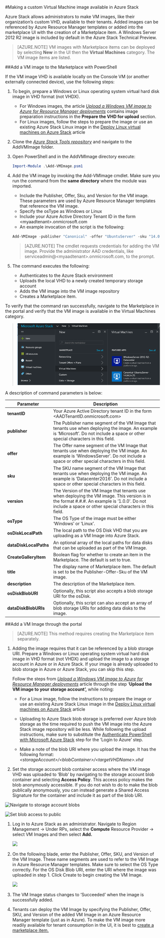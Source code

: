<properties
	pageTitle="Adding a VM Image to Azure Stack | Microsoft Azure"
	description="Add your organization's custom Windows or Linux VM image for tenants to use"
	services="azure-stack"
	documentationCenter=""
	authors="mattmcg"
	manager="byronr"
	editor=""/>

<tags
	ms.service="azure-stack"
	ms.workload="na"
	ms.tgt_pltfrm="na"
	ms.devlang="na"
	ms.topic="get-started-article"
	ms.date="09/01/2016"
	ms.author="mattmcg"/>

#Making a custom Virtual Machine image available in Azure Stack


Azure Stack allows administrators to make VM images, like their
organization’s custom VHD, available to their tenants. Added images can
be referenced by Azure Resource Manager templates or added into the
marketplace UI with the creation of a Marketplace item. A Windows
Server 2012 R2 image is included by default in the Azure Stack Technical
Preview. 

> [AZURE.NOTE] VM images with Marketplace items can be deployed by selecting **New** in the UI then the **Virtual Machines** category. The VM image items are listed. 



##Add a VM image to the Marketplace with PowerShell

If the VM image VHD is available locally on the Console VM (or another externally connected device), use the following steps:

1. To begin, prepare a Windows or Linux operating system virtual hard disk image in VHD format (not VHDX). 
    -   For Windows images, the article [*Upload a Windows VM image to Azure for Resource Manager deployments*](https://azure.microsoft.com/en-us/documentation/articles/virtual-machines-windows-upload-image/) contains image preparation instructions in the **Prepare the VHD for      upload** section.
    -   For Linux images, follow the steps to
        prepare the image or use an existing Azure Stack Linux image in
        the [Deploy Linux virtual machines on Azure
        Stack](https://azure.microsoft.com/en-us/documentation/articles/azure-stack-linux/)
        article
2. Clone the [*Azure Stack Tools repository*](https://aka.ms/azurestackaddvmimage) and navigate to the AddVMImage folder.
3. Open PowerShell and in the AddVMImage directory execute:

	```powershell
	Import-Module .\Add-VMImage.psm1
	```

4. Add the VM image by invoking the Add-VMImage cmdlet. Make sure you run the command from the **same directory** where the module was imported. 
	-  Include the Publisher, Offer, Sku, and Version for the VM image. These parameters are used by Azure Resource Manager templates that reference the VM image. 
	-  Specify the osType as Windows or Linux
	-  Include your Azure Active Directory Tenant ID in the form &lt;myaadtenant&gt;.onmicrosoft.com
	- An example invocation of the script is the following:
	```powershell
	Add-VMImage -publisher "Canonical" -offer "UbuntuServer" -sku "14.04.3-LTS" -version "1.0.0" -osType Linux -osDiskLocalPath 'C:\Users\AzureStackAdmin\Desktop\UbuntuServer.vhd' -tenantID <myaadtenant>.onmicrosoft.com 
	```

	> [AZURE.NOTE] The cmdlet requests credentials for adding the VM image. Provide the administrator AAD credentials, like serviceadmin@&lt;myaadtenant&gt;.onmicrosoft.com, to the prompt.  

5. The command executes the following:
	- Authenticates to the Azure Stack environment
	- Uploads the local VHD to a newly created temporary storage account
	- Adds the VM image into the VM image repository
	- Creates a Marketplace item. 

To verify that the command ran successfully, navigate to the Marketplace in the portal and verify that the VM image is available in the Virtual Machines category.

> ![VM image added successfully](/articles/azure-stack/media/azure-stack-add-vm-image/image5.PNG)

A description of command parameters is below:


| Parameter | Description |
|----------| ------------ |
|**tenantID** | Your Azure Active Directory tenant ID in the form &lt;AADTenantID.onmicrosoft.com&gt; |
|**publisher** | The Publisher name segment of the VM Image that tenants use when deploying the image. An example is ‘Microsoft’. Do not include a space or other special characters in this field.|
|**offer** | The Offer name segment of the VM Image that tenants use when deploying the VM image. An example is ‘WindowsServer’. Do not include a space or other special characters in this field. |
| **sku** | The SKU name segment of the VM Image that tenants use when deploying the VM image. An example is ‘Datacenter2016’. Do not include a space or other special characters in this field. |
|**version** | The Version of the VM Image that tenants use when deploying the VM image. This version is in the format \#.\#.\#. An example is ‘1.0.0’. Do not include a space or other special characters in this field.|
| **osType** | The OS Type of the image must be either ‘Windows’ or ‘Linux’. |
|**osDiskLocalPath** | The local path to the OS Disk VHD that you are uploading as a VM Image into Azure Stack. |
|**dataDiskLocalPaths**| An optional array of the local paths for data disks that can be uploaded as part of the VM Image.|
|**CreateGalleryItem**| Boolean flag for whether to create an item in the Marketplace. The default is set to true.|
|**title**| The display name of Marketplace item. The default is set to be the Publisher-Offer-Sku of the VM image.|
|**description**| The description of the Marketplace item. |
|**osDiskBlobURI**| Optionally, this script also accepts a blob storage URI for the osDisk.|
|**dataDiskBlobURIs**| Optionally, this script can also accept an array of blob storage URIs for adding data disks to the image.|



##Add a VM Image through the portal

> [AZURE.NOTE] This method requires creating the Marketplace item separately. 

1.  Adding the image requires that it can be referenced by a blob
    storage URI. Prepare a Windows or Linux operating system
    virtual hard disk image in VHD format (not VHDX) and upload the
    image to a storage account in Azure or in Azure Stack. If your image
    is already uploaded to blob storage in Azure or Azure Stack, you can
    skip this step.

    Follow the steps from [*Upload a Windows VM image to Azure for
    Resource Manager
    deployments*](https://azure.microsoft.com/en-us/documentation/articles/virtual-machines-windows-upload-image/) article
    through the step ‘**Upload the VM image to your storage
    account’,** while noting:

    -   For a Linux image, follow the instructions to
        prepare the image or use an existing Azure Stack Linux image in
        the [Deploy Linux virtual machines on Azure
        Stack](https://azure.microsoft.com/en-us/documentation/articles/azure-stack-linux/)
        article

    -   Uploading to Azure Stack blob storage is preferred over Azure
        blob storage as the time required to push the VM image into the
        Azure Stack image repository will be less. While following the upload instructions, make sure to substitute the [Authenticate
        PowerShell with Microsoft Azure
        Stack](https://azure.microsoft.com/en-us/documentation/articles/azure-stack-deploy-template-powershell/1)
        step for the ‘Login to Azure’ step.

    -   Make a note of the blob URI where you upload the image. It has the following format:
        *&lt;storageAccount&gt;/&lt;blobContainer&gt;/&lt;targetVHDName&gt;.vhd*

2.  Set the storage account blob container access where the VM image VHD
    was uploaded to ‘Blob’ by navigating to the storage account blob container and selecting **Access Policy**. This access policy makes the
    blob anonymously accessible. If you do not wish to do to make the blob publically anonymously, you
    can instead generate a Shared Access Signature for the container and include it as part of the blob URI.

![Navigate to storage account blobs](/articles/azure-stack/media/azure-stack-add-vm-image/image1.png)

![Set blob access to public](/articles/azure-stack/media/azure-stack-add-vm-image/image2.png)

1.  Log in to Azure Stack as an administrator. Navigate to Region
    Management -&gt; Under RPs, select the **Compute** Resource Provider
    -&gt; select VM Images and then select **Add.**

    ![](/articles/azure-stack/media/azure-stack-add-vm-image/image3.png)

2.  On the following blade, enter the Publisher, Offer, SKU, and Version
    of the VM Image. These name segments are used to refer to the VM
    Image in Azure Resource Manager templates. Make sure to select the
    OS Type correctly. For the OS Disk Blob URI, enter the URI where the
    image was uploaded in step 1. Click Create to begin creating the
    VM Image.

    ![](/articles/azure-stack/media/azure-stack-add-vm-image/image4.png)

3.  The VM Image status changes to ‘Succeeded’ when the image is
    successfully added.

4.  Tenants can deploy the VM Image by specifying the
    Publisher, Offer, SKU, and Version of the added VM Image in an Azure
    Resource Manager template (just as in Azure). To make the VM image
    more readily available for tenant consumption in the UI, it is best
    to [create a
    marketplace item.](https://azure.microsoft.com/en-us/documentation/articles/azure-stack-create-marketplace-item/)




